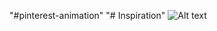 "#pinterest-animation" 
"# Inspiration" 
![Alt text](/relative/path/to/img.jpg?raw=true "Optional Title")
